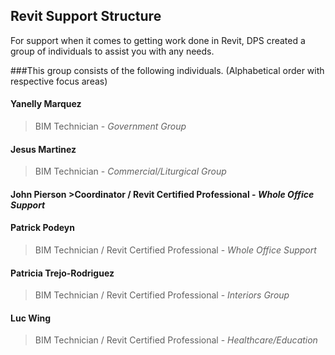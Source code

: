## Revit Support Structure

For support when it comes to getting work done in Revit, DPS created a group of individuals to assist you with any needs.

###This group consists of the following individuals. (Alphabetical order with respective focus areas)

#### Yanelly Marquez 
>BIM Technician - *Government Group*

#### Jesus Martinez
>BIM Technician - *Commercial/Liturgical Group*

#### John Pierson >Coordinator / Revit Certified Professional - *Whole Office Support*

#### Patrick Podeyn
>BIM Technician / Revit Certified Professional - *Whole Office Support*

#### Patricia Trejo-Rodriguez
>BIM Technician / Revit Certified Professional - *Interiors Group*

#### Luc Wing 
>BIM Technician / Revit Certified Professional - *Healthcare/Education*
